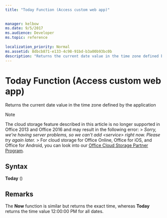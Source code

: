 ```yaml
---
title: "Today Function (Access custom web app)"
 
 
manager: kelbow
ms.date: 9/5/2017
ms.audience: Developer
ms.topic: reference
  
localization_priority: Normal
ms.assetid: 8dbcb871-e133-4c98-91bd-b3a00b93bc0b
description: "Returns the current date value in the time zone defined by the application"
---
```


# Today Function (Access custom web app)

Returns the current date value in the time zone defined by the application
  
> [!NOTE]
> The cloud storage feature described in this article is no longer supported in Office 2013 and Office 2016 and may result in the following error: >  *Sorry, we're having server problems, so we can't add \<service\> right now. Please try again later.* > For cloud storage for Office Online, Office for iOS, and Office for Android, you can look into our [Office Cloud Storage Partner Program](https://dev.office.com/programs/officecloudstorage). 
  
## Syntax

 **Today** () 
  
## Remarks

The **Now** function is similar but returns the exact time, whereas **Today** returns the time value 12:00:00 PM for all dates. 
  

